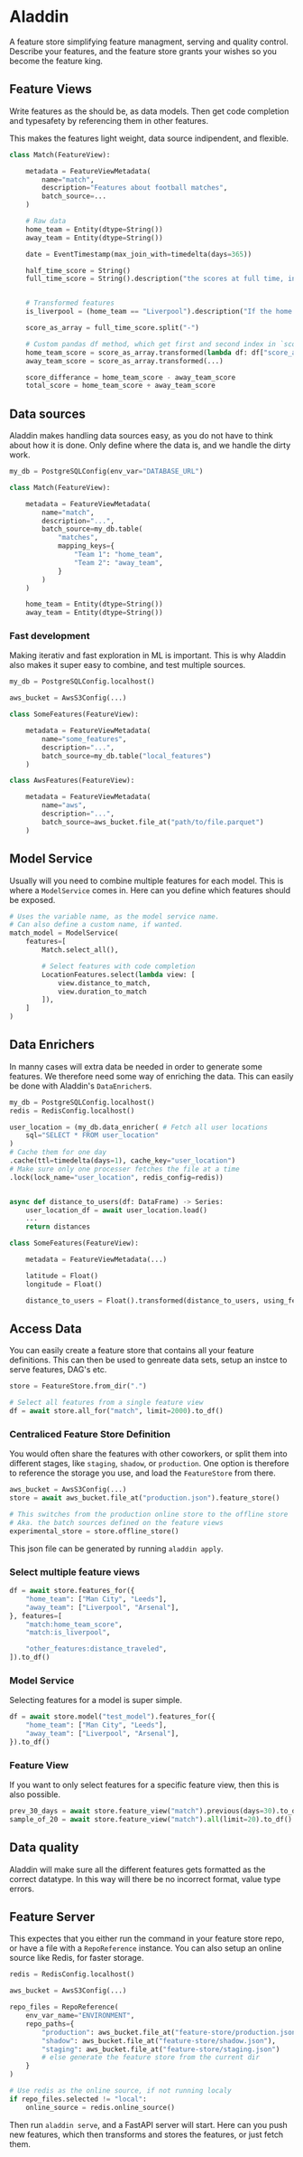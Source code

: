# Aladdin

A feature store simplifying feature managment, serving and quality control.
Describe your features, and the feature store grants your wishes so you become the feature king.

## Feature Views

Write features as the should be, as data models.
Then get code completion and typesafety by referencing them in other features.

This makes the features light weight, data source indipendent, and flexible.

```python
class Match(FeatureView):

    metadata = FeatureViewMetadata(
        name="match",
        description="Features about football matches",
        batch_source=...
    )

    # Raw data
    home_team = Entity(dtype=String())
    away_team = Entity(dtype=String())

    date = EventTimestamp(max_join_with=timedelta(days=365))

    half_time_score = String()
    full_time_score = String().description("the scores at full time, in the format 'home-away'. E.g: '2-1'")


    # Transformed features
    is_liverpool = (home_team == "Liverpool").description("If the home team is Liverpool")

    score_as_array = full_time_score.split("-")

    # Custom pandas df method, which get first and second index in `score_as_array`
    home_team_score = score_as_array.transformed(lambda df: df["score_as_array"].str[0].replace({np.nan: 0}).astype(int))
    away_team_score = score_as_array.transformed(...)

    score_differance = home_team_score - away_team_score
    total_score = home_team_score + away_team_score
```

## Data sources

Aladdin makes handling data sources easy, as you do not have to think about how it is done.
Only define where the data is, and we handle the dirty work.

```python
my_db = PostgreSQLConfig(env_var="DATABASE_URL")

class Match(FeatureView):

    metadata = FeatureViewMetadata(
        name="match",
        description="...",
        batch_source=my_db.table(
            "matches",
            mapping_keys={
                "Team 1": "home_team",
                "Team 2": "away_team",
            }
        )
    )

    home_team = Entity(dtype=String())
    away_team = Entity(dtype=String())
```

### Fast development

Making iterativ and fast exploration in ML is important. This is why Aladdin also makes it super easy to combine, and test multiple sources.

```python
my_db = PostgreSQLConfig.localhost()

aws_bucket = AwsS3Config(...)

class SomeFeatures(FeatureView):

    metadata = FeatureViewMetadata(
        name="some_features",
        description="...",
        batch_source=my_db.table("local_features")
    )

class AwsFeatures(FeatureView):

    metadata = FeatureViewMetadata(
        name="aws",
        description="...",
        batch_source=aws_bucket.file_at("path/to/file.parquet")
    )
```

## Model Service

Usually will you need to combine multiple features for each model.
This is where a `ModelService` comes in.
Here can you define which features should be exposed.

```python
# Uses the variable name, as the model service name.
# Can also define a custom name, if wanted.
match_model = ModelService(
    features=[
        Match.select_all(),

        # Select features with code completion
        LocationFeatures.select(lambda view: [
            view.distance_to_match,
            view.duration_to_match
        ]),
    ]
)
```


## Data Enrichers

In manny cases will extra data be needed in order to generate some features.
We therefore need some way of enriching the data.
This can easily be done with Aladdin's `DataEnricher`s.

```python
my_db = PostgreSQLConfig.localhost()
redis = RedisConfig.localhost()

user_location = (my_db.data_enricher( # Fetch all user locations
    sql="SELECT * FROM user_location"
)
# Cache them for one day
.cache(ttl=timedelta(days=1), cache_key="user_location")
# Make sure only one processer fetches the file at a time
.lock(lock_name="user_location", redis_config=redis))


async def distance_to_users(df: DataFrame) -> Series:
    user_location_df = await user_location.load()
    ...
    return distances

class SomeFeatures(FeatureView):

    metadata = FeatureViewMetadata(...)

    latitude = Float()
    longitude = Float()

    distance_to_users = Float().transformed(distance_to_users, using_features=[latitude, longitude])
```


## Access Data

You can easily create a feature store that contains all your feature definitions.
This can then be used to genreate data sets, setup an instce to serve features, DAG's etc.

```python
store = FeatureStore.from_dir(".")

# Select all features from a single feature view
df = await store.all_for("match", limit=2000).to_df()
```

### Centraliced Feature Store Definition
You would often share the features with other coworkers, or split them into different stages, like `staging`, `shadow`, or `production`.
One option is therefore to reference the storage you use, and load the `FeatureStore` from there.

```python
aws_bucket = AwsS3Config(...)
store = await aws_bucket.file_at("production.json").feature_store()

# This switches from the production online store to the offline store
# Aka. the batch sources defined on the feature views
experimental_store = store.offline_store()
```
This json file can be generated by running `aladdin apply`.

### Select multiple feature views

```python
df = await store.features_for({
    "home_team": ["Man City", "Leeds"],
    "away_team": ["Liverpool", "Arsenal"],
}, features=[
    "match:home_team_score",
    "match:is_liverpool",

    "other_features:distance_traveled",
]).to_df()
```

### Model Service

Selecting features for a model is super simple.


```python
df = await store.model("test_model").features_for({
    "home_team": ["Man City", "Leeds"],
    "away_team": ["Liverpool", "Arsenal"],
}).to_df()
```

### Feature View

If you want to only select features for a specific feature view, then this is also possible.

```python
prev_30_days = await store.feature_view("match").previous(days=30).to_df()
sample_of_20 = await store.feature_view("match").all(limit=20).to_df()
```

## Data quality
Aladdin will make sure all the different features gets formatted as the correct datatype.
In this way will there be no incorrect format, value type errors.

## Feature Server

This expectes that you either run the command in your feature store repo, or have a file with a `RepoReference` instance.
You can also setup an online source like Redis, for faster storage.

```python
redis = RedisConfig.localhost()

aws_bucket = AwsS3Config(...)

repo_files = RepoReference(
    env_var_name="ENVIRONMENT",
    repo_paths={
        "production": aws_bucket.file_at("feature-store/production.json"),
        "shadow": aws_bucket.file_at("feature-store/shadow.json"),
        "staging": aws_bucket.file_at("feature-store/staging.json")
        # else generate the feature store from the current dir
    }
)

# Use redis as the online source, if not running localy
if repo_files.selected != "local":
    online_source = redis.online_source()
```

Then run `aladdin serve`, and a FastAPI server will start. Here can you push new features, which then transforms and stores the features, or just fetch them.
